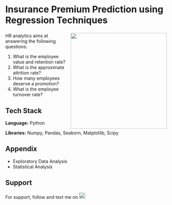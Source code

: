 # Insurance Premium Prediction using Regression Techniques

###

<img align="right" height="300" src="https://export-download.canva.com/j0g_k/DAFgolj0g_k/368/0-5199798022886267725.gif?X-Amz-Algorithm=AWS4-HMAC-SHA256&X-Amz-Credential=AKIAJHKNGJLC2J7OGJ6Q%2F20230602%2Fus-east-1%2Fs3%2Faws4_request&X-Amz-Date=20230602T200948Z&X-Amz-Expires=52257&X-Amz-Signature=164bb8d181899fc1d1e6706c82a9ad07d693946da761003554f3f8ab49068b75&X-Amz-SignedHeaders=host&response-content-disposition=attachment%3B%20filename%2A%3DUTF-8%27%27World%2520Cancer%2520Day.gif&response-expires=Sat%2C%2003%20Jun%202023%2010%3A40%3A45%20GMT"/>

###

HR analytics aims at answering the following questions:
1. What is the employee value and retention rate?
2. What is the approximate attrition rate?
3. How many employees deserve a promotion?
4. What is the employee turnover rate?


## Tech Stack

**Language:** Python

**Libraries:** Numpy, Pandas, Seaborn, Matplotlib, Scipy


## Appendix

* Exploratory Data Analysis
* Statistical Analysis

## Support

For support, follow and text me on </a>
    <a href="https://www.linkedin.com/in/tajamulk2/" target="_blank">
    <img src="https://img.shields.io/static/v1?message=LinkedIn&logo=linkedin&label=&color=0077B5&logoColor=white&labelColor=&style=plastic" height="20" alt="linkedin logo"  />
  </a>



